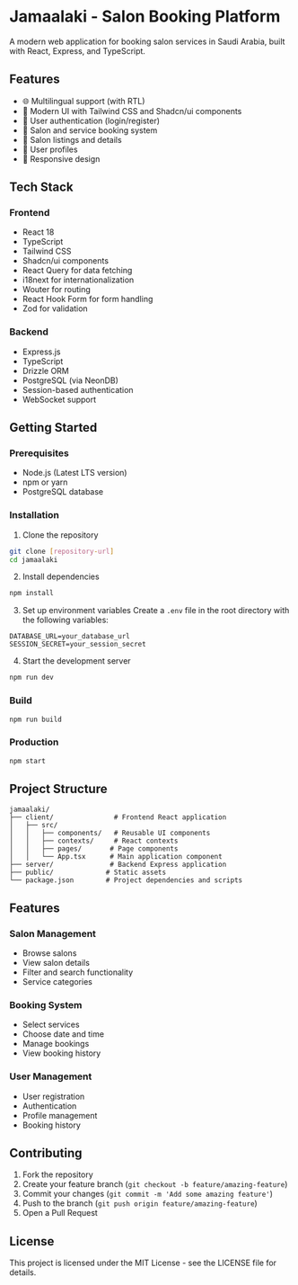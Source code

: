 # Jamaalaki - Salon Booking Platform

A modern web application for booking salon services in Saudi Arabia, built with React, Express, and TypeScript.

## Features

- 🌐 Multilingual support (with RTL)
- 💅 Modern UI with Tailwind CSS and Shadcn/ui components
- 🔐 User authentication (login/register)
- 📅 Salon and service booking system
- 🏪 Salon listings and details
- 👤 User profiles
- 📱 Responsive design

## Tech Stack

### Frontend
- React 18
- TypeScript
- Tailwind CSS
- Shadcn/ui components
- React Query for data fetching
- i18next for internationalization
- Wouter for routing
- React Hook Form for form handling
- Zod for validation

### Backend
- Express.js
- TypeScript
- Drizzle ORM
- PostgreSQL (via NeonDB)
- Session-based authentication
- WebSocket support

## Getting Started

### Prerequisites
- Node.js (Latest LTS version)
- npm or yarn
- PostgreSQL database

### Installation

1. Clone the repository
```bash
git clone [repository-url]
cd jamaalaki
```

2. Install dependencies
```bash
npm install
```

3. Set up environment variables
Create a `.env` file in the root directory with the following variables:
```env
DATABASE_URL=your_database_url
SESSION_SECRET=your_session_secret
```

4. Start the development server
```bash
npm run dev
```

### Build
```bash
npm run build
```

### Production
```bash
npm start
```

## Project Structure

```
jamaalaki/
├── client/               # Frontend React application
│   ├── src/
│   │   ├── components/   # Reusable UI components
│   │   ├── contexts/     # React contexts
│   │   ├── pages/       # Page components
│   │   └── App.tsx      # Main application component
├── server/              # Backend Express application
├── public/             # Static assets
└── package.json        # Project dependencies and scripts
```

## Features

### Salon Management
- Browse salons
- View salon details
- Filter and search functionality
- Service categories

### Booking System
- Select services
- Choose date and time
- Manage bookings
- View booking history

### User Management
- User registration
- Authentication
- Profile management
- Booking history

## Contributing

1. Fork the repository
2. Create your feature branch (`git checkout -b feature/amazing-feature`)
3. Commit your changes (`git commit -m 'Add some amazing feature'`)
4. Push to the branch (`git push origin feature/amazing-feature`)
5. Open a Pull Request

## License

This project is licensed under the MIT License - see the LICENSE file for details.
